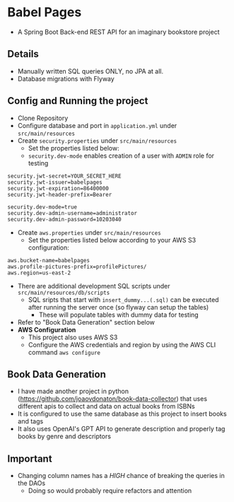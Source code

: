 # Babel Pages 
- A Spring Boot Back-end REST API for an imaginary bookstore project

## **Details**
- Manually written SQL queries ONLY, no JPA at all.
- Database migrations with Flyway

## **Config and Running the project**
- Clone Repository
- Configure database and port in ```application.yml``` under ```src/main/resources```
- Create ```security.properties``` under ```src/main/resources```
  - Set the properties listed below:
  - `security.dev-mode` enables creation of a user with `ADMIN` role for testing
```
security.jwt-secret=YOUR_SECRET_HERE
security.jwt-issuer=babelpages
security.jwt-expiration=86400000
security.jwt-header-prefix=Bearer

security.dev-mode=true
security.dev-admin-username=administrator
security.dev-admin-password=10203040
```
- Create ```aws.properties``` under ```src/main/resources```
  - Set the properties listed below according to your AWS S3 configuration:
```
aws.bucket-name=babelpages
aws.profile-pictures-prefix=profilePictures/
aws.region=us-east-2
```


- There are additional development SQL scripts under ```src/main/resources/db/scripts```
  - SQL sripts that start with ```insert_dummy...(.sql)``` can be executed after running the server once (so flyway can setup the tables)
    - These will populate tables with dummy data for testing
- Refer to "Book Data Generation" section below
- **AWS Configuration**
  - This project also uses AWS S3
  - Configure the AWS credentials and region by using the AWS CLI command `aws configure`


## **Book Data Generation**
- I have made another project in python (https://github.com/joaovdonaton/book-data-collector) that uses different apis to collect and
data on actual books from ISBNs
- It is configured to use the same database as this project to insert books and tags
- It also uses OpenAI's GPT API to generate description and properly tag books by genre and descriptors

## **Important**
- Changing column names has a *HIGH* chance of breaking the queries in the DAOs
  - Doing so would probably require refactors and attention